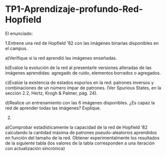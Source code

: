 # TP1-Aprendizaje-profundo-Red-Hopfield
El enunciado: 

1.Entrene una red de Hopfield ‘82 con las imágenes binarias disponibles en el campus.

a)Verifique si la red aprendió las imágenes enseñadas.

b)Evalúe la evolución de la red al presentarle versiones alteradas de las imágenes aprendidas: agregado de ruido, elementos borrados o agregados.

c)Evalúe la existencia de estados espurios en la red: patrones inversos y combinaciones de un número impar de patrones. (Ver Spurious States, en la sección 2.2, Hertz, Krogh & Palmer, pág. 24).

d)Realice un entrenamiento con las 6 imágenes disponibles. ¿Es capaz la red de aprender todas las imágenes? Explique.

2.
a)Comprobar estadísticamente la capacidad de la red de Hopfield ‘82 calculando la cantidad máxima de patrones pseudo-aleatorios aprendidos en función del tamaño de la red. Obtener experimentalmente los resultados de la siguiente tabla (los valores de la tabla corresponden a una iteración con actualización sincrónica)

